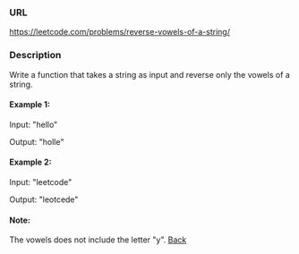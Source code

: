 ### URL

https://leetcode.com/problems/reverse-vowels-of-a-string/
### Description


Write a function that takes a string as input and reverse only the vowels of a string.

#### Example 1:

Input: "hello"

Output: "holle"
#### Example 2:

Input: "leetcode"

Output: "leotcede"
#### Note:
The vowels does not include the letter "y".
[Back](readme.md)